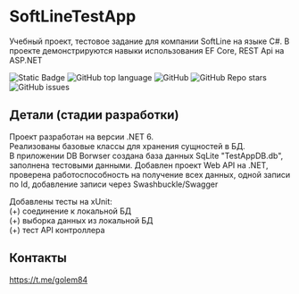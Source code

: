 # SoftLineTestApp
Учебный проект, тестовое задание для компании SoftLine на языке C#.
В проекте демонстрируются навыки использования EF Core, REST Api на ASP.NET
<!--Блок информации о репозитории в бейджах-->
![Static Badge](https://img.shields.io/badge/golem84-SoftLineTestApp-SoftLineTestApp)
![GitHub top language](https://img.shields.io/github/languages/top/golem84/SoftLineTestApp)
![GitHub](https://img.shields.io/github/license/golem84/SoftLineTestApp)
![GitHub Repo stars](https://img.shields.io/github/stars/golem84/SoftLineTestApp)
![GitHub issues](https://img.shields.io/github/issues/golem84/SoftLineTestApp)

## Детали (стадии разработки)
Проект разработан на версии .NET 6.  
Реализованы базовые классы для хранения сущностей в БД.  
В приложении DB Borwser создана база данных SqLite "TestAppDB.db", заполнена тестовыми данными.
Добавлен проект Web API на .NET, проверена работоспособность на получение всех данных, одной записи по Id, добавление записи через Swashbuckle/Swagger 

Добавлены тесты на xUnit:  
(+) соединение к локальной БД  
(+) выборка данных из локальной БД  
(+) тест API контроллера

## Контакты
https://t.me/golem84
